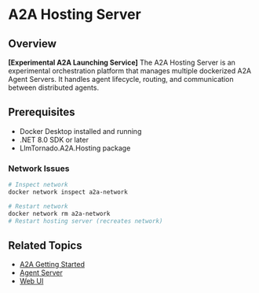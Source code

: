 # A2A Hosting Server

## Overview
**[Experimental A2A Launching Service]**
The A2A Hosting Server is an experimental orchestration platform that manages multiple dockerized A2A Agent Servers. It handles agent lifecycle, routing, and communication between distributed agents.

## Prerequisites

- Docker Desktop installed and running
- .NET 8.0 SDK or later
- LlmTornado.A2A.Hosting package


### Network Issues
```bash
# Inspect network
docker network inspect a2a-network

# Restart network
docker network rm a2a-network
# Restart hosting server (recreates network)
```

## Related Topics

- [A2A Getting Started](./1.%20Getting-Started.md)
- [Agent Server](./2.%20Agent-Server.md)
- [Web UI](./4.%20Web-UI.md)
